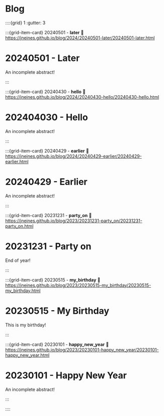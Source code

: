 # Blog

::::{grid} 1
:gutter: 3

:::{grid-item-card} 20240501 - **later**
:link: https://jneines.github.io/blog/2024/20240501-later/20240501-later.html
# 20240501 - Later

An incomplete abstract!


:::

:::{grid-item-card} 20240430 - **hello**
:link: https://jneines.github.io/blog/2024/20240430-hello/20240430-hello.html
# 202404030 - Hello

An incomplete abstract!


:::

:::{grid-item-card} 20240429 - **earlier**
:link: https://jneines.github.io/blog/2024/20240429-earlier/20240429-earlier.html
# 20240429 - Earlier

An incomplete abstract!


:::

:::{grid-item-card} 20231231 - **party_on**
:link: https://jneines.github.io/blog/2023/20231231-party_on/20231231-party_on.html
# 20231231 - Party on

End of year!


:::

:::{grid-item-card} 20230515 - **my_birthday**
:link: https://jneines.github.io/blog/2023/20230515-my_birthday/20230515-my_birthday.html
# 20230515 - My Birthday

This is my birthday!


:::

:::{grid-item-card} 20230101 - **happy_new_year**
:link: https://jneines.github.io/blog/2023/20230101-happy_new_year/20230101-happy_new_year.html
# 20230101 - Happy New Year

An incomplete abstract!


:::

::::